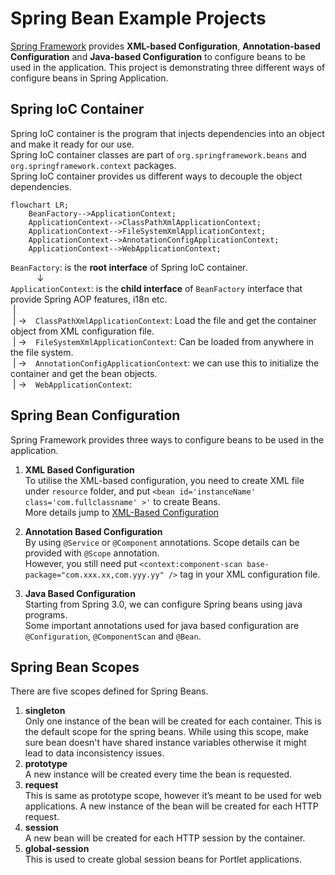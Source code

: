 # Spring Bean Example Projects

[Spring Framework](https://spring.io/) provides __XML-based Configuration__, __Annotation-based Configuration__ and __Java-based Configuration__  to configure beans to be used in the application.
This project is demonstrating three different ways of configure beans in Spring Application.

## Spring IoC Container
Spring IoC container is the program that injects dependencies into an object and make it ready for our use.<br>
Spring IoC container classes are part of `org.springframework.beans` and `org.springframework.context` packages.<br>
Spring IoC container provides us different ways to decouple the object dependencies.<br>
```mermaid
flowchart LR;
    BeanFactory-->ApplicationContext;
    ApplicationContext-->ClassPathXmlApplicationContext;
    ApplicationContext-->FileSystemXmlApplicationContext;
    ApplicationContext-->AnnotationConfigApplicationContext;
    ApplicationContext-->WebApplicationContext;
```

`BeanFactory`: is the __root interface__ of Spring IoC container.<br>
&emsp;&emsp;&emsp;&darr;<br>
`ApplicationContext`: is the __child interface__ of `BeanFactory` interface that provide Spring AOP features, i18n 
etc.<br>
&nbsp;|<br>
&nbsp;|&nbsp;&rarr;&emsp;`ClassPathXmlApplicationContext`: Load the file and get the container object from XML configuration file.<br>
&nbsp;|&nbsp;&rarr;&emsp;`FileSystemXmlApplicationContext`: Can be loaded from anywhere in the file system.<br>
&nbsp;|&nbsp;&rarr;&emsp;`AnnotationConfigApplicationContext`: we can use this to initialize the container and get the bean objects.<br>
&nbsp;|&nbsp;&rarr;&emsp;`WebApplicationContext`: <br>

## Spring Bean Configuration

Spring Framework provides three ways to configure beans to be used in the application.
1. __XML Based Configuration__ <br>
   To utilise the XML-based configuration, you need to create XML file under `resource` folder, and put `<bean id='instanceName' class='com.fullclassname' >'` to create Beans.<br>
   More details jump to [XML-Based Configuration](01-XMLBased/README.md)

2. __Annotation Based Configuration__ <br>
   By using `@Service` or `@Component` annotations. Scope details can be provided with `@Scope` annotation.<br>
   However, you still need put `<context:component-scan base-package="com.xxx.xx,com.yyy.yy" />` tag in your XML configuration file.<br>

3. __Java Based Configuration__ <br>
   Starting from Spring 3.0, we can configure Spring beans using java programs. <br>
   Some important annotations used for java based configuration are `@Configuration`, `@ComponentScan` and `@Bean`.<br>

## Spring Bean Scopes
There are five scopes defined for Spring Beans.<br>

1. __singleton__ <br>
   Only one instance of the bean will be created for each container. This is the default scope for the spring beans. While using this scope, make sure bean doesn't have shared instance variables otherwise it might lead to data inconsistency issues.
2. __prototype__ <br>
   A new instance will be created every time the bean is requested.
3. __request__ <br>
   This is same as prototype scope, however it’s meant to be used for web applications. A new instance of the bean will be created for each HTTP request.
4. __session__ <br>
   A new bean will be created for each HTTP session by the container.
5. __global-session__ <br>
   This is used to create global session beans for Portlet applications.


